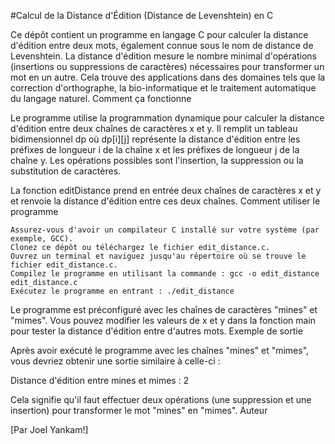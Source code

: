 #Calcul de la Distance d'Édition (Distance de Levenshtein) en C

Ce dépôt contient un programme en langage C pour calculer la distance d'édition entre deux mots, également connue sous le nom de distance de Levenshtein. La distance d'édition mesure le nombre minimal d'opérations (insertions ou suppressions de caractères) nécessaires pour transformer un mot en un autre. Cela trouve des applications dans des domaines tels que la correction d'orthographe, la bio-informatique et le traitement automatique du langage naturel.
Comment ça fonctionne

Le programme utilise la programmation dynamique pour calculer la distance d'édition entre deux chaînes de caractères x et y. Il remplit un tableau bidimensionnel dp où dp[i][j] représente la distance d'édition entre les préfixes de longueur i de la chaîne x et les préfixes de longueur j de la chaîne y. Les opérations possibles sont l'insertion, la suppression ou la substitution de caractères.

La fonction editDistance prend en entrée deux chaînes de caractères x et y et renvoie la distance d'édition entre ces deux chaînes.
Comment utiliser le programme

    Assurez-vous d'avoir un compilateur C installé sur votre système (par exemple, GCC).
    Clonez ce dépôt ou téléchargez le fichier edit_distance.c.
    Ouvrez un terminal et naviguez jusqu'au répertoire où se trouve le fichier edit_distance.c.
    Compilez le programme en utilisant la commande : gcc -o edit_distance edit_distance.c
    Exécutez le programme en entrant : ./edit_distance

Le programme est préconfiguré avec les chaînes de caractères "mines" et "mimes". Vous pouvez modifier les valeurs de x et y dans la fonction main pour tester la distance d'édition entre d'autres mots.
Exemple de sortie

Après avoir exécuté le programme avec les chaînes "mines" et "mimes", vous devriez obtenir une sortie similaire à celle-ci :


Distance d'édition entre mines et mimes : 2

Cela signifie qu'il faut effectuer deux opérations (une suppression et une insertion) pour transformer le mot "mines" en "mimes".
Auteur

[Par Joel Yankam!]
